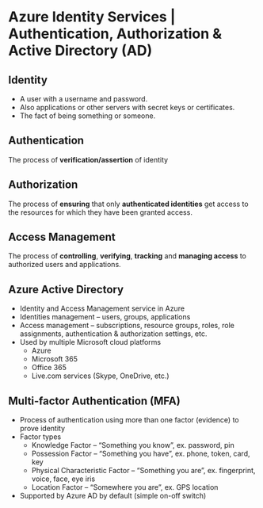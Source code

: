 # Azure Identity Services | Authentication, Authorization & Active Directory (AD)

## Identity
- A user with a username and password.
- Also applications or other servers with secret keys or certificates.
- The fact of being something or someone.

## Authentication
The process of **verification/assertion** of identity

## Authorization
The process of **ensuring** that only **authenticated identities** get access to the resources for which they have been granted access.

## Access Management
The process of **controlling**, **verifying**, **tracking** and **managing access** to authorized users and applications.

## Azure Active Directory
- Identity and Access Management service in Azure
- Identities management – users, groups, applications
- Access management – subscriptions, resource groups, roles, role assignments, authentication & authorization settings, etc.
- Used by multiple Microsoft cloud platforms
    - Azure
    - Microsoft 365
    - Office 365
    - Live.com services (Skype, OneDrive, etc.)

## Multi-factor Authentication (MFA)
- Process of authentication using more than one factor (evidence) to prove identity
- Factor types
    - Knowledge Factor – “Something you know”, ex. password, pin
    - Possession Factor – “Something you have”, ex. phone, token, card, key
    - Physical Characteristic Factor – “Something you are”, ex. fingerprint, voice, face, eye iris
    - Location Factor – “Somewhere you are”, ex. GPS location
- Supported by Azure AD by default (simple on-off switch)